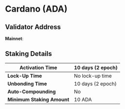 # Cardano (ADA)

## **Validator Address**

**Mainnet**:&#x20;

## Staking Details

| **Activation Time**        | 10 days (2 epoch) |
| -------------------------- | ----------------- |
| **Lock-Up Time**           | No lock-up time   |
| **Unbonding Time**         | 10 days (2 epoch) |
| **Auto-Compounding**       | No                |
| **Minimum Staking Amount** | 10 ADA            |

